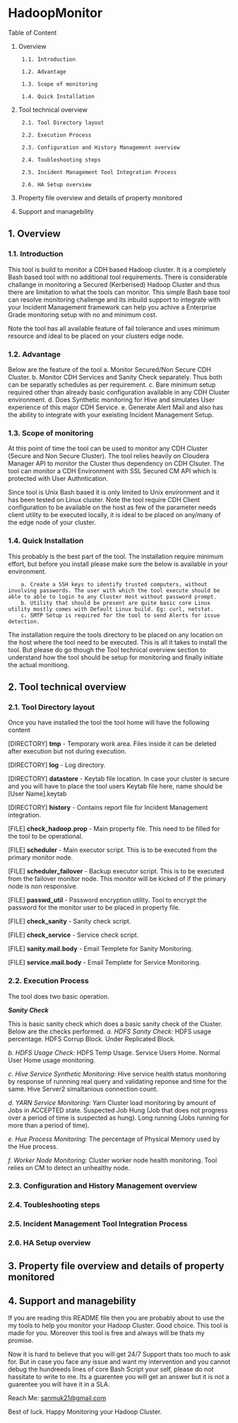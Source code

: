 # HadoopMonitor

Table of Content

1. Overview

        1.1. Introduction
        
        1.2. Advantage
        
        1.3. Scope of monitoring
        
        1.4. Quick Installation
        
2. Tool technical overview

        2.1. Tool Directory layout
        
        2.2. Execution Process
        
        2.3. Configuration and History Management overview
        
        2.4. Toubleshooting steps
        
        2.5. Incident Management Tool Integration Process
        
        2.6. HA Setup overview
        
3. Property file overview and details of property monitored

4. Support and managebility


## 1. Overview

### 1.1. Introduction

This tool is build to monitor a CDH based Hadoop cluster. It is a completely Bash based tool with no additional tool requirements. There is considerable challange in monitoring a Secured (Kerberised) Hadoop Cluster and thus there are limitation to what the tools can monitor. This simple Bash base tool can resolve monitoring challenge and its inbuild support to integrate with your Incident Management framework can help you achive a Enterprise Grade monitoring setup with no and minimum cost.

Note the tool has all available feature of fail tolerance and uses minimum resource and ideal to be placed on your clusters edge node.

### 1.2. Advantage

Below are the feature of the tool
        a. Monitor Secured/Non Secure CDH Cluster.
        b. Monitor CDH Services and Sanity Check separately. Thus both can be separatly schedules as per requirement.
        c. Bare minimum setup required other than already basic configuration available in any CDH Cluster environment.
        d. Does Synthetic monitoring for Hive and simulates User experience of this major CDH Service.
        e. Generate Alert Mail and also has the ability to integrate with your exeisting Incident Management Setup.

### 1.3. Scope of monitoring

At this point of time the tool can be used to monitor any CDH Cluster (Secure and Non Secure Cluster). The tool relies heavily on Cloudera Manager API to monitor the Cluster thus dependency on CDH Clsuter. The tool can monitor a CDH Environment with SSL Secured CM API which is protected with User Authntication.

Since tool is Unix Bash based it is only limited to Unix environment and it has been tested on Linux cluster. Note the tool require CDH Client configuration to be available on the host as few of the parameter needs client utility to be executed locally, it is ideal to be placed on any/many of the edge node of your cluster.

### 1.4. Quick Installation

This probably is the best part of the tool. The installation require minimum effort, but before you install please make sure the below is available in your environment.

        a. Create a SSH keys to identify trusted computers, without involving passwords. The user with which the tool execute should be able to able to login to any Cluster Host without password prompt.
        b. Utility that should be present are quite basic core Linux utility mostly comes with Default Linux build. Eg: curl, netstat.
        c. SMTP Setup is required for the tool to send Alerts for issue detection.
        
The installation require the tools directory to be placed on any location on the host where the tool need to be executed. This is all it takes to install the tool. But please do go though the Tool technical overview section to understand how the tool should be setup for monitoring and finally initiate the actual monitiong.    



## 2. Tool technical overview


### 2.1. Tool Directory layout

Once you have installed the tool the tool home will have the following content 

[DIRECTORY] **tmp** - Temporary work area. Files inside it can be deleted after execution but not during execution.

[DIRECTORY] **log** - Log directory. 

[DIRECTORY] **datastore** - Keytab file location. In case your cluster is secure and you will have to place the tool users Keytab file here, name should be [User Name].keytab

[DIRECTORY] **history** - Contains report file for Incident Management integration. 

[FILE] **check_hadoop.prop** - Main property file. This need to be filled for the tool to be operational.

[FILE] **scheduler** - Main executor script. This is to be executed from the primary monitor node.

[FILE] **scheduler_failover** - Backup executor script. This is to be executed from the failover monitor node. This monitor will be kicked of if the primary node is non responsive.            

[FILE] **passwd_util** - Password encryption utility. Tool to encrypt the password for the monitor user to be placed in property file.

[FILE] **check_sanity** - Sanity check script. 

[FILE] **check_service** - Service check script.     

[FILE] **sanity.mail.body** - Email Templete for Sanity Monitoring.

[FILE] **service.mail.body** - Email Templete for Service Monitoring.



### 2.2. Execution Process

The tool does two basic operation. 


***Sanity Check***

This is basic sanity check which does a basic sanity check of the Cluster. Below are the checks performed. 
*a. HDFS Sanity Check:*
HDFS usage percentage. HDFS Corrup Block. Under Replicated Block.

*b. HDFS Usage Check:*
HDFS Temp Usage. Service Users Home. Normal User Home usage monitoring.

*c. Hive Service Synthetic Monitoring:*
Hive service health status monitoring by response of runnning real query and validating reponse and time for the same.
Hive Server2 simaltanious connection count.

*d. YARN Service Monitoring:*
Yarn Cluster load monitoring by amount of Jobs in ACCEPTED state. Suspected Job Hung (Job that does not progress over a period of time is suspected as hung). Long running (Jobs running for more than a period of time).

*e. Hue Process Monitoring:*
The percentage of Physical Memory used by the Hue process.

*f. Worker Node Monitoring:*
Cluster worker node health monitoring. Tool relies on CM to detect an unhealthy node.



### 2.3. Configuration and History Management overview
        


### 2.4. Toubleshooting steps


        
### 2.5. Incident Management Tool Integration Process


        
### 2.6. HA Setup overview




## 3. Property file overview and details of property monitored



## 4. Support and managebility

If you are reading this README file then you are probably about to use the my tools to help you monitor your Hadoop Cluster. Good choice. This tool is made for you. Moreover this tool is free and always will be thats my promise.

Now it is hard to believe that you will get 24/7 Support thats too much to ask for. But in case you face any issue and want my intervention and you cannot debug the hundreeds lines of core Bash Script your self, please do not hassitate to write to me. Its a guarentee you will get an answer but it is not a guarentee you will have it in a SLA.

Reach Me: sanmuk21@gmail.com

Best of luck. Happy Monitoring your Hadoop Cluster.
